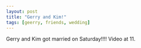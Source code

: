 ```yaml
---
layout: post
title: "Gerry and Kim!"
tags: [geerry, friends, wedding]
---
```


Gerry and Kim got married on Saturday!!!! Video at 11.
